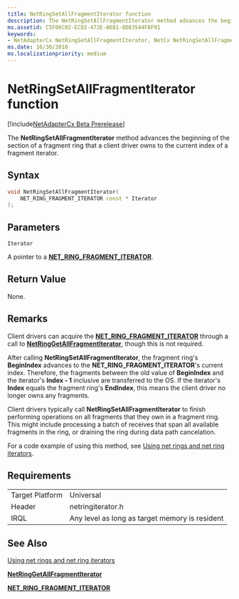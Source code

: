 ```yaml
---
title: NetRingSetAllFragmentIterator function
description: The NetRingSetAllFragmentIterator method advances the beginning of the section of a fragment ring that a client driver owns to the current index of a fragment iterator.
ms.assetid: C5F06C02-ECD2-472E-8681-8D83544F8F91
keywords:
- NetAdapterCx NetRingSetAllFragmentIterator, NetCx NetRingSetAllFragmentIterator
ms.date: 10/30/2018
ms.localizationpriority: medium
---
```


# NetRingSetAllFragmentIterator function

[!include[NetAdapterCx Beta Prerelease](../netcx-beta-prerelease.md)]

The **NetRingSetAllFragmentIterator** method advances the beginning of the section of a fragment ring that a client driver owns to the current index of a fragment iterator.

## Syntax

```cpp
void NetRingSetAllFragmentIterator(
    NET_RING_FRAGMENT_ITERATOR const * Iterator
);
```

## Parameters

`Iterator`

A pointer to a [**NET_RING_FRAGMENT_ITERATOR**](net-ring-fragment-iterator.md).

## Return Value

None.

## Remarks

Client drivers can acquire the [**NET_RING_FRAGMENT_ITERATOR**](net-ring-fragment-iterator.md) through a call to [**NetRingGetAllFragmentIterator**](netringgetallfragmentiterator.md), though this is not required.

After calling **NetRingSetAllFragmentIterator**, the fragment ring's **BeginIndex** advances to the **NET_RING_FRAGMENT_ITERATOR**'s current index. Therefore, the fragments between the old value of **BeginIndex** and the iterator's **Index - 1** inclusive are transferred to the OS. If the iterator's **Index** equals the fragment ring's **EndIndex**, this means the client driver no longer owns any fragments.

Client drivers typically call **NetRingSetAllFragmentIterator** to finish performing operations on all fragments that they own in a fragment ring. This might include processing a batch of receives that span all available fragments in the ring, or draining the ring during data path cancelation.

For a code example of using this method, see [Using net rings and net ring iterators](using-net-rings-and-net-ring-iterators.md).

## Requirements

|  |  |
| --- | --- |
| Target Platform | Universal |
| Header | netringiterator.h |
| IRQL | Any level as long as target memory is resident |

## See Also

[Using net rings and net ring iterators](using-net-rings-and-net-ring-iterators.md)

[**NetRingGetAllFragmentIterator**](netringgetallfragmentiterator.md)

[**NET_RING_FRAGMENT_ITERATOR**](net-ring-fragment-iterator.md)